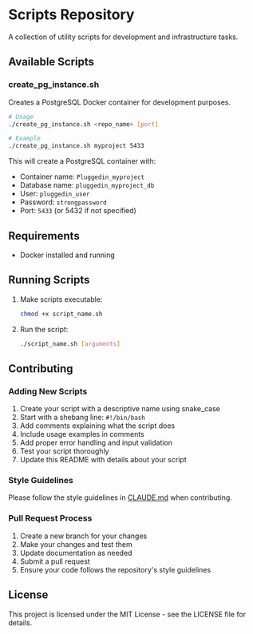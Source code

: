 # Scripts Repository

A collection of utility scripts for development and infrastructure tasks.

## Available Scripts

### create_pg_instance.sh
Creates a PostgreSQL Docker container for development purposes.

```bash
# Usage
./create_pg_instance.sh <repo_name> [port]

# Example
./create_pg_instance.sh myproject 5433
```

This will create a PostgreSQL container with:
- Container name: `Pluggedin_myproject`
- Database name: `pluggedin_myproject_db`
- User: `pluggedin_user`
- Password: `strongpassword`
- Port: `5433` (or 5432 if not specified)

## Requirements

- Docker installed and running

## Running Scripts

1. Make scripts executable:
   ```bash
   chmod +x script_name.sh
   ```

2. Run the script:
   ```bash
   ./script_name.sh [arguments]
   ```

## Contributing

### Adding New Scripts

1. Create your script with a descriptive name using snake_case
2. Start with a shebang line: `#!/bin/bash`
3. Add comments explaining what the script does
4. Include usage examples in comments
5. Add proper error handling and input validation
6. Test your script thoroughly
7. Update this README with details about your script

### Style Guidelines

Please follow the style guidelines in [CLAUDE.md](CLAUDE.md) when contributing.

### Pull Request Process

1. Create a new branch for your changes
2. Make your changes and test them
3. Update documentation as needed
4. Submit a pull request
5. Ensure your code follows the repository's style guidelines

## License

This project is licensed under the MIT License - see the LICENSE file for details.